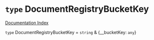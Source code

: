 # `type` DocumentRegistryBucketKey

[Documentation Index](../README.md)

`type` DocumentRegistryBucketKey = `string` \& \{\_\_bucketKey: `any`}